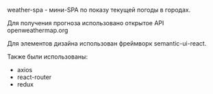 weather-spa - мини-SPA по показу текущей погоды в городах.

Для получения прогноза использовано открытое API openweathermap.org

Для элементов дизайна использован фреймворк semantic-ui-react.

Также были использованы:
 - axios
 - react-router
 - redux

